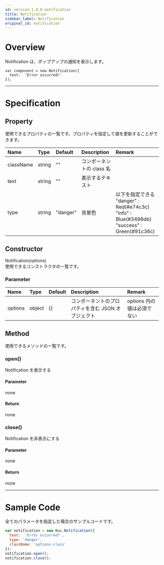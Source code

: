```yaml
---
id: version-1.0.0-notification
title: Notification
sidebar_label: Notification
original_id: notification
---
```


# Overview

Notification は、ポップアップの通知を表示します。

```KUCComponentRenderer {"id":"_render"}
var component = new Notification({
  text:  'Error occurred!'
});
```

---

# Specification

## Property

使用できるプロパティの一覧です。プロパティを指定して値を更新することができます。

| Name | Type | Default | Description | Remark |
| :--- | :--- | :--- | :--- | :--- |
| className | string | "" | コンポーネントの class 名 ||
| text | string | "" | 表示するテキスト ||
| type | string | "danger" | 背景色 | 以下を指定できる<br>"danger" : Red(#e74c3c)<br>"info" : Blue(#3498db)<br>"success" : Green(#91c36c) |

## Constructor

Notification(options)  
使用できるコンストラクタの一覧です。

### Parameter
| Name | Type | Default | Description | Remark |
| :--- | :--- | :--- | :--- | :--- |
| options | object | {} | コンポーネントのプロパティを含む JSON オブジェクト | options 内の値は必須でない |

## Method

使用できるメソッドの一覧です。

### open()
Notification を表示する

#### Parameter
none

#### Return
none

### close()
Notification を非表示にする

#### Parameter
none

#### Return
none

---
# Sample Code

全てのパラメータを指定した場合のサンプルコードです。

```javascript
var notification = new Kuc.Notification({
  text:  'Error occurred!',
  type: 'danger',
  className: 'options-class'
});
notification.open();
notification.close();
```
